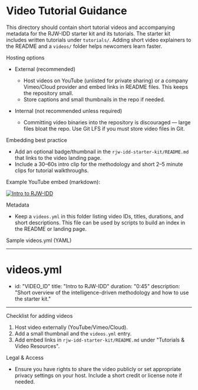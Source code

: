 # Video Tutorial Guidance

This directory should contain short tutorial videos and accompanying metadata for the RJW-IDD starter kit and its tutorials. The starter kit includes written tutorials under `tutorials/`. Adding short video explainers to the README and a `videos/` folder helps newcomers learn faster.

Hosting options

- External (recommended)
  - Host videos on YouTube (unlisted for private sharing) or a company Vimeo/Cloud provider and embed links in README files. This keeps the repository small.
  - Store captions and small thumbnails in the repo if needed.

- Internal (not recommended unless required)
  - Committing video binaries into the repository is discouraged — large files bloat the repo. Use Git LFS if you must store video files in Git.

Embedding best practice

- Add an optional badge/thumbnail in the `rjw-idd-starter-kit/README.md` that links to the video landing page.
- Include a 30–60s intro clip for the methodology and short 2–5 minute clips for tutorial walkthroughs.

Example YouTube embed (markdown):

[![Intro to RJW-IDD](https://img.youtube.com/vi/VIDEO_ID/0.jpg)](https://www.youtube.com/watch?v=VIDEO_ID)

Metadata

- Keep a `videos.yml` in this folder listing video IDs, titles, durations, and short descriptions. This file can be used by scripts to build an index in the README or landing page.

Sample videos.yml (YAML)

---
# videos.yml
- id: "VIDEO_ID"
  title: "Intro to RJW-IDD"
  duration: "0:45"
  description: "Short overview of the intelligence-driven methodology and how to use the starter kit."
---

Checklist for adding videos

1. Host video externally (YouTube/Vimeo/Cloud).
2. Add a small thumbnail and the `videos.yml` entry.
3. Add embed links in `rjw-idd-starter-kit/README.md` under "Tutorials & Video Resources".

Legal & Access

- Ensure you have rights to share the video publicly or set appropriate privacy settings on your host. Include a short credit or license note if needed.